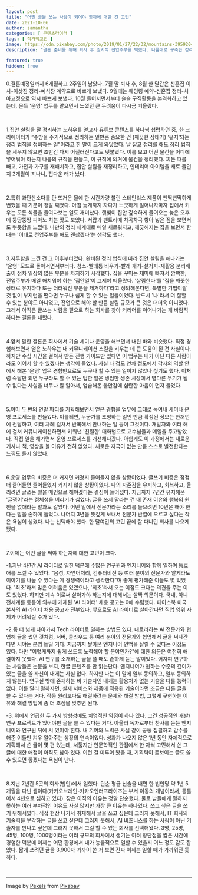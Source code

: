 ```yaml
---
layout: post
title: "어떤 글을 쓰는 사람이 되어야 할까에 대한 긴 고민"
date: 2021-10-06
author: samantha
categories: [ 콘텐츠라이터 ]
tags: [ 작가적고민 ]
image: https://cdn.pixabay.com/photo/2019/01/27/22/32/mountains-3959204_1280.jpg
description: "결혼 준비를 위해 퇴사 후 일시적 전업주부를 택했다. 나름대로 구축한 정리 시스템에 따라 신혼집을 꾸미는 재미에 맛 들이다, 본격적으로 매일같이 반복되는 집안일을 마주하니 먹먹해졌다. 역시 나는 내 가치를 인정받는 글쓰기를 해야겠다. 만 7년간 여러 종류의 글을 써왔다. 그럼 앞으로 어떤 글을 쓰는 사람이 되어야 할까? 고민이 깊다."

featured: true
hidden: true
---
```


0.결혼예정일까지 6개월하고 2주일이 남았다. 7월 말 퇴사 후, 8월 한 달간은 신혼집 이사-이삿짐 정리-예식장 계약으로 바쁘게 보냈다. 9월에는 웨딩링 예약-신혼집 정리-치아교정으로 역시 바쁘게 보냈다. 10월 들어서면서부터 슬슬 구직활동을 본격화하고 있는데, 문득 '운영' 업무를 맡으면서 느꼈던 큰 두려움이 다시금 떠올랐다.

<br/>

1.집안 살림을 잘 정리하는 노하우를 얻고자 유튜브 콘텐츠를 하나씩 섭렵하던 중, 한 크리에이터가 “주방을 주기적으로 정리하는 일만큼 중요한 건 (깨끗한 상태가) ‘유지’되는 정리 법칙을 정비하는 일"이라고 한 말이 크게 와닿았다. 날 잡고 정리를 해도 정리 법칙을 세우지 않으면 조만간 다시 어질러진다고도 덧붙였다. 이를 보고 어떤 물건을 어디에 넣어둬야 하는지 나름의 규칙을 만들고, 이 규칙에 의거에 물건을 정리했다. 찌든 때를 빼고, 가전과 가구를 재배치하고, 집안 살림을 재정리하고, 인테리어 아이템을 새로 들인 지 2개월이 지나니, 집다운 태가 났다.

<br/>

2.특히 과탄산소다를 탄 뜨거운 물에 한 시간가량 불린 스테인리스 제품이 빤딱빤딱하게 변했을 때 기분이 정말 째졌다. 아침 늦게까지 자다가 느긋하게 일어나자마자 집에서 키우는 모든 식물을 들여다보는 일도 재미났다. 햇빛이 집안 깊숙하게 들어오는 늦은 오후에 뚱땅뚱땅 피아노 치는 맛도 보았다. 서랍과 펜트리에 차곡차곡 쌓아 넣은 짐을 보면서도 뿌듯함을 느꼈다. 나만의 정리 체계대로 매일 새로워지고, 깨끗해지는 집을 보면서 한때는 '이대로 전업주부를 해도 괜찮겠다'는 생각도 했다.

<br/>

3.지루함을 느낀 건 그 이후부터였다. 완비된 정리 법칙에 따라 집안 살림을 해나가는 '운영' 모드로 돌아서면서부터다. 청소-빨래통 비우기-빨래 개기-설거지-재활용 분리배출이 점차 일상의 많은 부분을 차지하기 시작했다. 집을 꾸미는 재미에 빠져서 깜빡한, 전업주부가 매일 해치워야 하는 '집안일'이 그제야 떠올랐다. '살림한다'를 '집을 깨끗한 상태로 유지하다 또는 더러워진 부분을 제거하다'라고 정의해본다면, 특별한 기법이랄 것 없이 부지런을 떤다면 누구나 쉽게 할 수 있는 일들이었다. 반드시 '나'라서 더 잘할 수 있는 분야도 아니었고, 전업으로 해야 할 만큼 살림 규모가 큰 것은 더더욱 아니었다. 그래서 아직은 글쓰는 사람을 필요로 하는 회사를 찾아 커리어를 이어나가는 게 바람직하다는 결론을 내렸다.

<br/>

4.앞서 말한 결론은 회사에서 기술 세미나 운영을 해보면서 내린 바와 비슷했다. 직접 경험해보면서 얻은 노하우는 내 커뮤니케이션 스킬을 키우는 데 큰 도움이 된 건 사실이다. 하지만 수십 시간을 걸쳐서 만든 진행 가이드만 있다면 이 업무는 내가 아닌 다른 사람이라도 이어서 할 수 있겠다는 생각이 들었다. 사실 나 정도 연차 정도에서 각자의 역할 안에서 해본 '운영' 업무 경험만으로도 누구나 할 수 있는 일이지 않았나 싶기도 했다. 이처럼 숙달만 되면 누구라도 할 수 있는 법한 일은 냉엄한 생존 시장에서 별다른 무기가 될 수 없다는 사실을 너무나 잘 알아서, 엄습해온 불안감에 심란한 마음이 먼저 들었다.

<br/>

5.이미 두 번의 연말 파티를 기획해보면서 얻은 경험을 업무에 그대로 녹여내 세미나 운영 프로세스를 만들었다. 이를테면, 누군가를 초청하는 일인 만큼 확정된 정보는 한꺼번에 전달하고, 여러 차례 걸쳐서 반복해서 안내하는 일 등이 그것이다. 개발자와 여러 해에 걸쳐 커뮤니케이션하면서 키워낸 '친절한' 대화법으로 교수님들과 메일을 주고받았다. 직접 일을 해가면서 운영 프로세스를 개선해나갔다. 아쉽게도 이 과정에서는 새로운 기사나 책, 영상을 볼 이유가 전혀 없었다. 새로운 자극이 없는 만큼 스스로 발전한다는 느낌도 들지 않았다.

<br/>

6.운영 업무의 비중은 더 커지면 커졌지 줄어들지 않을 상황이었다. 글쓰기 비중은 점점 더 줄어들면 줄어들었지 커지지 않을 상황이었다. 나의 자존감을 유지하고, 회복하고, 올리려면 글쓰는 일을 메인으로 해야겠다는 결심이 들어섰다. 지금까지 7년간 유지해온 '글쟁이'라는 정체성을 버리기가 싫었다. 글을 쓰지 말라는 건 내 존재 이유와 행복의 원천을 없애라는 말과도 같았다. 어떤 일에서 전문가라는 소리를 들으려면 10년은 해야 한다는 말을 숱하게 들었다. 나머지 3년을 뜻깊게 보내서 전문가 반열에 오르고 싶다는 작은 욕심이 생겼다. 나는 선택해야 했다. 한 달여간의 고민 끝에 잘 다니던 회사를 나오게 됐다.

<br/>

7.이제는 어떤 글을 써야 하는지에 대한 고민이 크다.

-1.지난 4년간 AI 라이터로 일한 덕분에 수많은 연구원과 엔지니어와 함께 일하며 동료애를 느낄 수 있었다. "음성, 자연어처리, 컴퓨터비전 등 여러 분야의 전문가와 얕게라도 이야기를 나눌 수 있다는 게 경쟁력이라고 생각한다"며 좋게 평가해준 이들도 몇 있었다. '최초'라서 많은 어려움은 있겠으나, '최초'라서 오는 이점도 크다는 의견을 주는 이도 있었다. 하지만 계속 이로써 살아가야 하는지에 대해서는 살짝 의문이다. 국내, 아니 전세계를 통틀어 외부에 게재된 'AI 라이터' 채용 공고는 0에 수렴했다. 페이스북 미국 본사의 AI 라이터 채용 공고가 전부였다. 앞으로도 AI 라이터로 살아간다면 직업 영위 자체가 어려워질 수가 있다.

-2.좀 더 넓게 나아가서 Tech 라이터로 일하는 방법도 있다. 내로라하는 AI 전문가와 협업해 글을 썼던 것처럼, 서버, 클라우드 등 여러 분야의 전문가와 협업해서 글을 써나간다면 시야는 분명 트일 거다. 지금까지 쌓아온 엔지니어 인맥을 살릴 수 있다는 이점도 있다. 다만 "이렇게까지 쉽게 쓰도록 노력해야 할 분야인가?"에 대한 의문은 여전히 해결하지 못했다. AI 연구를 소개하는 글을 쓸 때도 숱하게 듣는 말이었다. 어차피 연구하는 사람들은 논문을 보지, 한글 콘텐츠를 안 읽는단다. 엔지니어가 원하는 수준의 깊이가 있는 글을 쓸 자신이 내게는 사실 없다. 하지만 나는 이 말에 일부 동의하고, 일부 동의하지 않는다. 연구실 밖에 존재하는 비 기술자인 내게는 활용처가 없는 기술을 다룰 능력이 없다. 이를 달리 말하자면, 실제 서비스와 제품에 적용된 기술이라면 조금은 다른 글을 쓸 수 있다는 거다. 작동 원리보다도 해결하려는 문제와 해결 방법, 그렇게 구현하는 이유와 해결 방법에 좀 더 초점을 맞추면 된다.

-3. 위에서 언급한 두 가지 방향성에도 치명적인 약점이 하나 있다. 그건 성공적인 개발/연구 프로젝트가 있어야만 글을 쓸 수 있다는 거다. 아울러 독자로부터 찬사를 듣는 엔지니어와 연구원 뒤에 서 있어야 한다. 내 기여와 노력은 사실 같이 공동 집필하고 감수를 해준 이들만 겨우 알아주는 상황의 연속이었다. 성과가 나오지 않은 1년 동안 자체적으로 기획해서 쓴 글이 몇 편 있는데, 서툴지만 인문학적인 관점에서 한 자씩 고민해서 쓴 그 글에 대한 애정이 아직도 남아 있다. 이런 걸 미루어 봤을 때, 기획력이 돋보이는 글도 쓸 수 있으면 좋겠다는 욕심이 난다.

<br/>

8.지난 7년간 5곳의 회사(법인)에서 일했다. 단순 평균 산술을 내면 한 법인당 약 1년 5개월을 다닌 셈이다(카카오브레인-카카오엔터프라이즈는 부서 이동의 개념이라서, 통틀어서 4년으로 셈하고 있다). 잦은 이직의 이유는 정말 단순했다. 물로 남들에게 말하지 못하는 여러 부차적인 이유도 사실 많지만 가장 큰 이유는 하나였다. 쓰고 싶은 글을 쓰기 위해서였다. 직접 현장 나가서 취재해서 글을 쓰고 싶은데 그러지 못해서, IT 회사의 기술력을 부각하는 글을 쓰고 싶은데 그러지 못해서, AI 비즈니스를 하는 사람이 아닌 기술자를 만나고 싶은데 그러지 못해서 그걸 할 수 있는 회사를 선택해왔다. 3명, 25명, 45명, 100명, 1000명이라는 여러 규모의 회사에서 생기는 여러 장단점을 짧은 시간에 경험한 덕분에 이제는 어떤 환경에서 내가 능률적으로 일할 수 있을지 어느 정도 감도 잡았다. 짧게 쓰려던 글을 3,900자 가까이 쓴 거 보면 진짜 이제는 일할 때가 가까워진 듯하다.

<br/>

-----------

Image by [Pexels](https://pixabay.com/users/11417994-11417994/?utm_source=link-attribution&utm_medium=referral&utm_campaign=image&utm_content=3959204) from [Pixabay](https://pixabay.com/?utm_source=link-attribution&utm_medium=referral&utm_campaign=image&utm_content=3959204)
